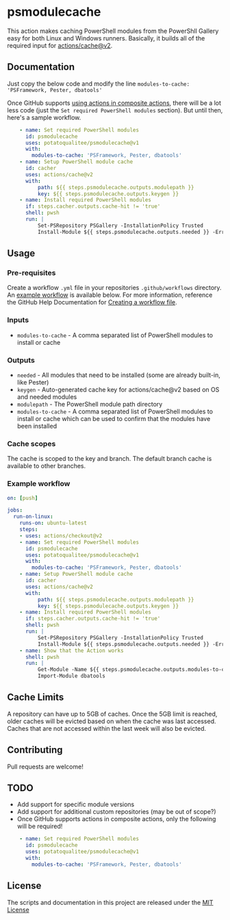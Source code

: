 # psmodulecache

This action makes caching PowerShell modules from the PowerShll Gallery easy for both Linux and Windows runners. Basically, it builds all of the required input for [actions/cache@v2](https://github.com/actions/cache).

## Documentation

Just copy the below code and modify the line `modules-to-cache: 'PSFramework, Pester, dbatools'`

Once GitHub supports [using actions in composite actions](https://github.com/actions/runner/issues/646), there will be a lot less code (just the `Set required PowerShell modules` section). But until then, here's a sample workflow.

```yaml
    - name: Set required PowerShell modules
      id: psmodulecache
      uses: potatoqualitee/psmodulecache@v1
      with:
        modules-to-cache: 'PSFramework, Pester, dbatools'
    - name: Setup PowerShell module cache
      id: cacher
      uses: actions/cache@v2
      with:
          path: ${{ steps.psmodulecache.outputs.modulepath }}
          key: ${{ steps.psmodulecache.outputs.keygen }}
    - name: Install required PowerShell modules
      if: steps.cacher.outputs.cache-hit != 'true'
      shell: pwsh
      run: |
          Set-PSRepository PSGallery -InstallationPolicy Trusted
          Install-Module ${{ steps.psmodulecache.outputs.needed }} -ErrorAction Stop
```

## Usage

### Pre-requisites
Create a workflow `.yml` file in your repositories `.github/workflows` directory. An [example workflow](#example-workflow) is available below. For more information, reference the GitHub Help Documentation for [Creating a workflow file](https://help.github.com/en/articles/configuring-a-workflow#creating-a-workflow-file).

### Inputs

* `modules-to-cache` - A comma separated list of PowerShell modules to install or cache

### Outputs

* `needed` - All modules that need to be installed (some are already built-in, like Pester)
* `keygen` - Auto-generated cache key for actions/cache@v2 based on OS and needed modules
* `modulepath` - The PowerShell module path directory
* `modules-to-cache` - A comma separated list of PowerShell modules to install or cache which can be used to confirm that the modules have been installed

### Cache scopes
The cache is scoped to the key and branch. The default branch cache is available to other branches. 

### Example workflow

```yaml
on: [push]

jobs:
  run-on-linux:
    runs-on: ubuntu-latest
    steps:
    - uses: actions/checkout@v2
    - name: Set required PowerShell modules
      id: psmodulecache
      uses: potatoqualitee/psmodulecache@v1
      with:
        modules-to-cache: 'PSFramework, Pester, dbatools'
    - name: Setup PowerShell module cache
      id: cacher
      uses: actions/cache@v2
      with:
          path: ${{ steps.psmodulecache.outputs.modulepath }}
          key: ${{ steps.psmodulecache.outputs.keygen }}
    - name: Install required PowerShell modules
      if: steps.cacher.outputs.cache-hit != 'true'
      shell: pwsh
      run: |
          Set-PSRepository PSGallery -InstallationPolicy Trusted
          Install-Module ${{ steps.psmodulecache.outputs.needed }} -ErrorAction Stop
    - name: Show that the Action works
      shell: pwsh
      run: |
          Get-Module -Name ${{ steps.psmodulecache.outputs.modules-to-cache }} -ListAvailable | Select Path
          Import-Module dbatools
```

## Cache Limits
A repository can have up to 5GB of caches. Once the 5GB limit is reached, older caches will be evicted based on when the cache was last accessed.  Caches that are not accessed within the last week will also be evicted.

## Contributing
Pull requests are welcome!

## TODO
* Add support for specific module versions
* Add support for additional custom repositories (may be out of scope?)
* Once GitHub supports actions in composite actions, only the following will be required!

```yaml
    - name: Set required PowerShell modules
      id: psmodulecache
      uses: potatoqualitee/psmodulecache@v1
      with:
        modules-to-cache: 'PSFramework, Pester, dbatools'
```

## License
The scripts and documentation in this project are released under the [MIT License](LICENSE)
